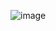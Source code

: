 
![image](https://user-images.githubusercontent.com/24954551/163208415-bc145071-8dcc-4aa5-924c-87d337237c97.png)
